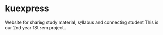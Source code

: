 # kuexpress
Website for sharing study material, syllabus and connecting student
This is our 2nd year 1St sem project..

